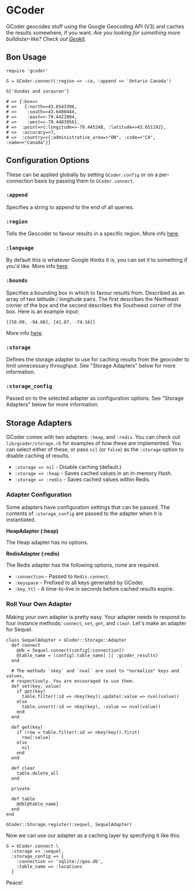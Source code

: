 # GCoder

GCoder geocodes stuff using the Google Geocoding API (V3) and caches the
results somewhere, if you want. _Are you looking for something more
bulldozer-like? Check out [Geokit](http://github.com/andre/geokit-gem)._

## Bon Usage

    require 'gcoder'

    G = GCoder.connect(:region => :ca, :append => 'Ontario Canada')

    G['dundas and sorauren']

    # => {:box=>
    # =>   {:north=>43.6543396,
    # =>    :south=>43.6480444,
    # =>    :east=>-79.4421004,
    # =>    :west=>-79.4483956},
    # =>  :point=>{:longitude=>-79.445248, :latitude=>43.651192},
    # =>  :accuracy=>7,
    # =>  :country=>{:administrative_area=>"ON", :code=>"CA", :name=>"Canada"}}

## Configuration Options

These can be applied globally by setting `GCoder.config` or on a per-connection
basis by passing them to `GCoder.connect`.

### `:append`

Specifies a string to append to the end of all queries.

### `:region`

Tells the Geocoder to favour results in a specific region. More info
[here](http://code.google.com/apis/maps/documentation/geocoding/#RegionCodes).

### `:language`

By default this is whatever Google thinks it is, you can set it to something
if you'd like. More info
[here](http://code.google.com/apis/maps/documentation/geocoding/#GeocodingRequests).

### `:bounds`

Specifies a bounding box in which to favour results from. Described as an array
of two latitude / longitude pairs. The first describes the Northeast corner of
the box and the second describes the Southwest corner of the box. Here is an
example input:

    [[50.09, -94.88], [41.87, -74.16]]

More info [here](http://code.google.com/apis/maps/documentation/geocoding/#Viewports).

### `:storage`

Defines the storage adapter to use for caching results from the geocoder to
limit unnecessary throughput. See "Storage Adapters" below for more information.

### `:storage_config`

Passed on to the selected adapter as configuration options. See
"Storage Adapters" below for more information.

## Storage Adapters

GCoder comes with two adapters: `:heap`, and `:redis`. You can check out
`lib/gcoder/storage.rb` for examples of how these are implemented. You can
select either of these, or pass `nil` (or `false`) as the `:storage` option to
disable caching of results.

 * `:storage => nil` - Disable caching (default.)
 * `:storage => :heap` - Saves cached values in an in-memory Hash.
 * `:storage => :redis` - Saves cached values within Redis.

### Adapter Configuration

Some adapters have configuration settings that can be passed. The contents of
`:storage_config` are passed to the adapter when it is instantiated.

**HeapAdapter (:heap)**

The Heap adapter has no options.

**RedisAdapter (:redis)**

The Redis adapter has the following options, none are required.

 * `:connection` - Passed to `Redis.connect`.
 * `:keyspace` - Prefixed to all keys generated by GCoder.
 * `:key_ttl` - A time-to-live in seconds before cached results expire.

### Roll Your Own Adapter

Making your own adapter is pretty easy. Your adapter needs to respond to four
instance methods: `connect`, `set`, `get`, and `clear`. Let's make an adapter
for Sequel.

    class SequelAdapter < GCoder::Storage::Adapter
      def connect
        @db = Sequel.connect(config[:connection])
        @table_name = (config[:table_name] || :gcoder_results)
      end

      # The methods `nkey` and `nval` are used to "normalize" keys and values,
      # respectively. You are encouraged to use them.
      def set(key, value)
        if get(key)
          table.filter(:id => nkey(key)).update(:value => nval(value))
        else
          table.insert(:id => nkey(key), :value => nval(value))
        end
      end

      def get(key)
        if (row = table.filter(:id => nkey(key)).first)
          row[:value]
        else
          nil
        end
      end

      def clear
        table.delete_all
      end

      private

      def table
        @db[@table_name]
      end
    end

    GCoder::Storage.register(:sequel, SequelAdapter)

Now we can use our adapter as a caching layer by specifying it like this:

    G = GCoder.connect \
      :storage => :sequel,
      :storage_config => {
        :connection => 'sqlite://geo.db',
        :table_name => :locations
      }

Peace!